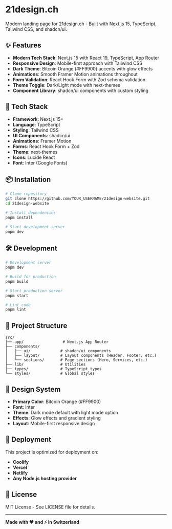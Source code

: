 # 21design.ch

Modern landing page for 21design.ch - Built with Next.js 15, TypeScript, Tailwind CSS, and shadcn/ui.

## ✨ Features

- **Modern Tech Stack**: Next.js 15 with React 19, TypeScript, App Router
- **Responsive Design**: Mobile-first approach with Tailwind CSS
- **Dark Theme**: Bitcoin Orange (#FF9900) accents with glow effects
- **Animations**: Smooth Framer Motion animations throughout
- **Form Validation**: React Hook Form with Zod schema validation
- **Theme Toggle**: Dark/Light mode with next-themes
- **Component Library**: shadcn/ui components with custom styling

## 🚀 Tech Stack

- **Framework**: Next.js 15+
- **Language**: TypeScript
- **Styling**: Tailwind CSS
- **UI Components**: shadcn/ui
- **Animations**: Framer Motion
- **Forms**: React Hook Form + Zod
- **Theme**: next-themes
- **Icons**: Lucide React
- **Font**: Inter (Google Fonts)

## 📦 Installation

```bash
# Clone repository
git clone https://github.com/YOUR_USERNAME/21design-website.git
cd 21design-website

# Install dependencies
pnpm install

# Start development server
pnpm dev
```

## 🛠️ Development

```bash
# Development server
pnpm dev

# Build for production
pnpm build

# Start production server
pnpm start

# Lint code
pnpm lint
```

## 📁 Project Structure

```
src/
├── app/                 # Next.js App Router
├── components/
│   ├── ui/             # shadcn/ui components
│   ├── layout/         # Layout components (Header, Footer, etc.)
│   └── sections/       # Page sections (Hero, Services, etc.)
├── lib/                # Utilities
├── types/              # TypeScript types
└── styles/             # Global styles
```

## 🎨 Design System

- **Primary Color**: Bitcoin Orange (#FF9900)
- **Font**: Inter
- **Theme**: Dark mode default with light mode option
- **Effects**: Glow effects and gradient styling
- **Layout**: Mobile-first responsive design

## 🚀 Deployment

This project is optimized for deployment on:
- **Coolify**
- **Vercel**
- **Netlify**
- **Any Node.js hosting provider**

## 📄 License

MIT License - See LICENSE file for details.

---

**Made with ❤️ and ⚡ in Switzerland**